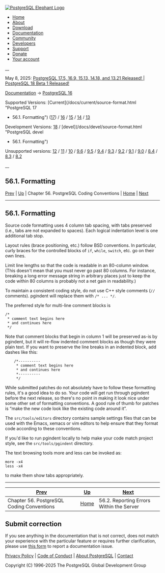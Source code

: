 [ ![PostgreSQL Elephant Logo](/media/img/about/press/elephant.png) ](/)

  * [Home](/ "Home")
  * [About](/about/ "About")
  * [Download](/download/ "Download")
  * [Documentation](/docs/ "Documentation")
  * [Community](/community/ "Community")
  * [Developers](/developer/ "Developers")
  * [Support](/support/ "Support")
  * [Donate](/about/donate/ "Donate")
  * [Your account](/account/ "Your account")

__

May 8, 2025: [ PostgreSQL 17.5, 16.9, 15.13, 14.18, and 13.21 Released! ](/about/news/postgresql-175-169-1513-1418-and-1321-released-3072/) | [ PostgreSQL 18 Beta 1 Released! ](/about/news/postgresql-18-beta-1-released-3070/)

[Documentation](/docs/ "Documentation") -> [PostgreSQL
16](/docs/16/index.html)

Supported Versions: [Current](/docs/current/source-format.html "PostgreSQL 17
- 56.1. Formatting") ([17](/docs/17/source-format.html "PostgreSQL 17 -
56.1. Formatting")) / [16](/docs/16/source-format.html "PostgreSQL 16 -
56.1. Formatting") / [15](/docs/15/source-format.html "PostgreSQL 15 -
56.1. Formatting") / [14](/docs/14/source-format.html "PostgreSQL 14 -
56.1. Formatting") / [13](/docs/13/source-format.html "PostgreSQL 13 -
56.1. Formatting")

Development Versions: [18](/docs/18/source-format.html "PostgreSQL 18 -
56.1. Formatting") / [devel](/docs/devel/source-format.html "PostgreSQL devel
- 56.1. Formatting")

Unsupported versions: [12](/docs/12/source-format.html "PostgreSQL 12 -
56.1. Formatting") / [11](/docs/11/source-format.html "PostgreSQL 11 -
56.1. Formatting") / [10](/docs/10/source-format.html "PostgreSQL 10 -
56.1. Formatting") / [9.6](/docs/9.6/source-format.html "PostgreSQL 9.6 -
56.1. Formatting") / [9.5](/docs/9.5/source-format.html "PostgreSQL 9.5 -
56.1. Formatting") / [9.4](/docs/9.4/source-format.html "PostgreSQL 9.4 -
56.1. Formatting") / [9.3](/docs/9.3/source-format.html "PostgreSQL 9.3 -
56.1. Formatting") / [9.2](/docs/9.2/source-format.html "PostgreSQL 9.2 -
56.1. Formatting") / [9.1](/docs/9.1/source-format.html "PostgreSQL 9.1 -
56.1. Formatting") / [9.0](/docs/9.0/source-format.html "PostgreSQL 9.0 -
56.1. Formatting") / [8.4](/docs/8.4/source-format.html "PostgreSQL 8.4 -
56.1. Formatting") / [8.3](/docs/8.3/source-format.html "PostgreSQL 8.3 -
56.1. Formatting") / [8.2](/docs/8.2/source-format.html "PostgreSQL 8.2 -
56.1. Formatting")

__

56.1. Formatting  
---  
[Prev](source.html "Chapter 56. PostgreSQL Coding Conventions")  | [Up](source.html "Chapter 56. PostgreSQL Coding Conventions") | Chapter 56. PostgreSQL Coding Conventions | [Home](index.html "PostgreSQL 16.9 Documentation") |  [Next](error-message-reporting.html "56.2. Reporting Errors Within the Server")  
  
* * *

## 56.1. Formatting #

Source code formatting uses 4 column tab spacing, with tabs preserved (i.e.,
tabs are not expanded to spaces). Each logical indentation level is one
additional tab stop.

Layout rules (brace positioning, etc.) follow BSD conventions. In particular,
curly braces for the controlled blocks of `if`, `while`, `switch`, etc. go on
their own lines.

Limit line lengths so that the code is readable in an 80-column window. (This
doesn't mean that you must never go past 80 columns. For instance, breaking a
long error message string in arbitrary places just to keep the code within 80
columns is probably not a net gain in readability.)

To maintain a consistent coding style, do not use C++ style comments (`//`
comments). pgindent will replace them with `/* ... */`.

The preferred style for multi-line comment blocks is

    
    
    /*
     * comment text begins here
     * and continues here
     */
    

Note that comment blocks that begin in column 1 will be preserved as-is by
pgindent, but it will re-flow indented comment blocks as though they were
plain text. If you want to preserve the line breaks in an indented block, add
dashes like this:

    
    
        /*----------
         * comment text begins here
         * and continues here
         *----------
         */
    

While submitted patches do not absolutely have to follow these formatting
rules, it's a good idea to do so. Your code will get run through pgindent
before the next release, so there's no point in making it look nice under some
other set of formatting conventions. A good rule of thumb for patches is “make
the new code look like the existing code around it”.

The `src/tools/editors` directory contains sample settings files that can be
used with the Emacs, xemacs or vim editors to help ensure that they format
code according to these conventions.

If you'd like to run pgindent locally to help make your code match project
style, see the `src/tools/pgindent` directory.

The text browsing tools more and less can be invoked as:

    
    
    more -x4
    less -x4
    

to make them show tabs appropriately.

* * *

[Prev](source.html "Chapter 56. PostgreSQL Coding Conventions")  | [Up](source.html "Chapter 56. PostgreSQL Coding Conventions") |  [Next](error-message-reporting.html "56.2. Reporting Errors Within the Server")  
---|---|---  
Chapter 56. PostgreSQL Coding Conventions  | [Home](index.html "PostgreSQL 16.9 Documentation") |  56.2. Reporting Errors Within the Server  
  
## Submit correction

If you see anything in the documentation that is not correct, does not match
your experience with the particular feature or requires further clarification,
please use [this form](/account/comments/new/16/source-format.html/) to report
a documentation issue.

[Privacy Policy](/about/privacypolicy) | [Code of Conduct](/about/policies/coc/) | [About PostgreSQL](/about/) | [Contact](/about/contact/)  

Copyright (C) 1996-2025 The PostgreSQL Global Development Group

